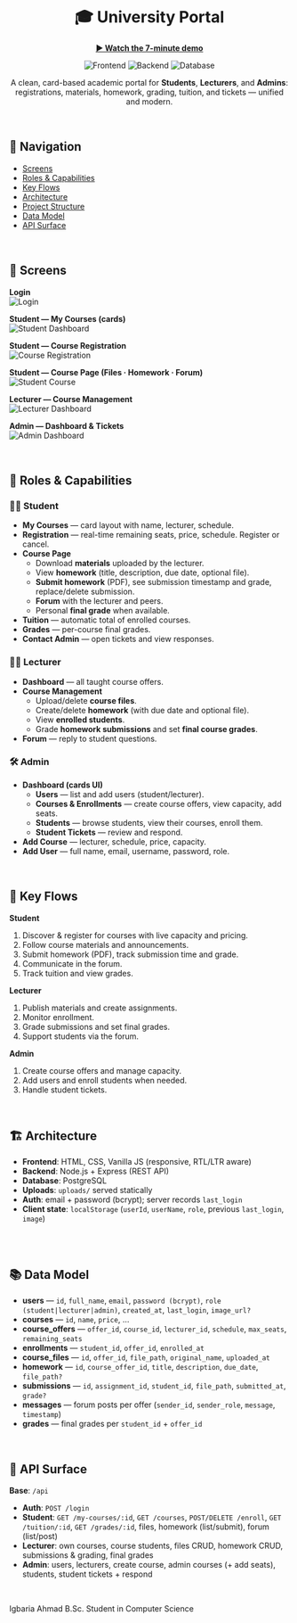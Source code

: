 <!-- Hero -->
<h1 align="center">🎓 University Portal</h1>
<p align="center">
  <a href="https://www.youtube.com/watch?v=j7cswS5_og4"><b>▶️ Watch the 7-minute demo</b></a>
</p>

<p align="center">
  <img alt="Frontend" src="https://img.shields.io/badge/Frontend-HTML%20%7C%20CSS%20%7C%20JS-111827?labelColor=0b1022&color=1f2937">
  <img alt="Backend"  src="https://img.shields.io/badge/Backend-Node.js%20%7C%20Express-0ea5e9?labelColor=0b1022">
  <img alt="Database" src="https://img.shields.io/badge/Database-PostgreSQL-22c55e?labelColor=0b1022">
</p>

<p align="center">
  A clean, card-based academic portal for <b>Students</b>, <b>Lecturers</b>, and <b>Admins</b>:
  registrations, materials, homework, grading, tuition, and tickets — unified and modern.
</p>

<br/>

## 🧭 Navigation

- [Screens](#-screens)
- [Roles & Capabilities](#-roles--capabilities)
- [Key Flows](#-key-flows)
- [Architecture](#-architecture)
- [Project Structure](#-project-structure)
- [Data Model](#-data-model)
- [API Surface](#-api-surface)

<br/>

## 📸 Screens

**Login**  
![Login](/images/login.png)

**Student — My Courses (cards)**  
![Student Dashboard](/images\student.png)

**Student — Course Registration**  
![Course Registration](/images\courses.png)

**Student — Course Page (Files · Homework · Forum)**  
![Student Course](/images\coursepage.png)

**Lecturer — Course Management**  
![Lecturer Dashboard](/images\lecturer.png)

**Admin — Dashboard & Tickets**  
![Admin Dashboard](/images\admin.png)

<br/>

## 🧩 Roles & Capabilities

### 👨‍🎓 Student
- **My Courses** — card layout with name, lecturer, schedule.
- **Registration** — real-time remaining seats, price, schedule. Register or cancel.
- **Course Page**
  - Download **materials** uploaded by the lecturer.
  - View **homework** (title, description, due date, optional file).
  - **Submit homework** (PDF), see submission timestamp and grade, replace/delete submission.
  - **Forum** with the lecturer and peers.
  - Personal **final grade** when available.
- **Tuition** — automatic total of enrolled courses.
- **Grades** — per-course final grades.
- **Contact Admin** — open tickets and view responses.

### 👨‍🏫 Lecturer
- **Dashboard** — all taught course offers.
- **Course Management**
  - Upload/delete **course files**.
  - Create/delete **homework** (with due date and optional file).
  - View **enrolled students**.
  - Grade **homework submissions** and set **final course grades**.
- **Forum** — reply to student questions.

### 🛠️ Admin
- **Dashboard (cards UI)**
  - **Users** — list and add users (student/lecturer).
  - **Courses & Enrollments** — create course offers, view capacity, add seats.
  - **Students** — browse students, view their courses, enroll them.
  - **Student Tickets** — review and respond.
- **Add Course** — lecturer, schedule, price, capacity.
- **Add User** — full name, email, username, password, role.

<br/>

## 🔄 Key Flows

**Student**
1. Discover & register for courses with live capacity and pricing.  
2. Follow course materials and announcements.  
3. Submit homework (PDF), track submission time and grade.  
4. Communicate in the forum.  
5. Track tuition and view grades.

**Lecturer**
1. Publish materials and create assignments.  
2. Monitor enrollment.  
3. Grade submissions and set final grades.  
4. Support students via the forum.

**Admin**
1. Create course offers and manage capacity.  
2. Add users and enroll students when needed.  
3. Handle student tickets.

<br/>

## 🏗️ Architecture

- **Frontend**: HTML, CSS, Vanilla JS (responsive, RTL/LTR aware)
- **Backend**: Node.js + Express (REST API)
- **Database**: PostgreSQL
- **Uploads**: `uploads/` served statically
- **Auth**: email + password (bcrypt); server records `last_login`
- **Client state**: `localStorage` (`userId`, `userName`, `role`, previous `last_login`, `image`)

<br/>


<br/>

## 📚 Data Model

- **users** — `id`, `full_name`, `email`, `password (bcrypt)`, `role (student|lecturer|admin)`, `created_at`, `last_login`, `image_url?`
- **courses** — `id`, `name`, `price`, …
- **course_offers** — `offer_id`, `course_id`, `lecturer_id`, `schedule`, `max_seats`, `remaining_seats`
- **enrollments** — `student_id`, `offer_id`, `enrolled_at`
- **course_files** — `id`, `offer_id`, `file_path`, `original_name`, `uploaded_at`
- **homework** — `id`, `course_offer_id`, `title`, `description`, `due_date`, `file_path?`
- **submissions** — `id`, `assignment_id`, `student_id`, `file_path`, `submitted_at`, `grade?`
- **messages** — forum posts per offer (`sender_id`, `sender_role`, `message`, `timestamp`)
- **grades** — final grades per `student_id` + `offer_id`

<br/>

## 🔌 API Surface

**Base**: `/api`

- **Auth**: `POST /login`
- **Student**: `GET /my-courses/:id`, `GET /courses`, `POST/DELETE /enroll`, `GET /tuition/:id`, `GET /grades/:id`, files, homework (list/submit), forum (list/post)
- **Lecturer**: own courses, course students, files CRUD, homework CRUD, submissions & grading, final grades
- **Admin**: users, lecturers, create course, admin courses (+ add seats), students, student tickets + respond

<br/>

Igbaria Ahmad
B.Sc. Student in Computer Science
